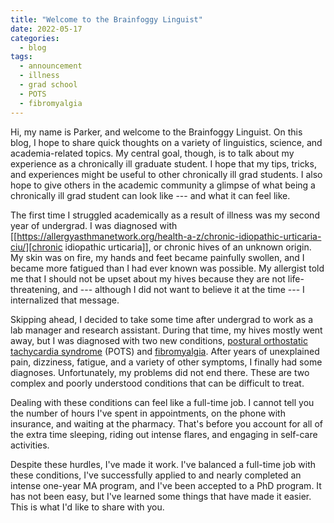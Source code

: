```yaml
---
title: "Welcome to the Brainfoggy Linguist"
date: 2022-05-17
categories:
  - blog
tags:
  - announcement
  - illness
  - grad school
  - POTS
  - fibromyalgia
---
```


Hi, my name is Parker, and welcome to the Brainfoggy Linguist. On this blog, I hope to share quick thoughts on a variety of linguistics, science, and academia-related topics. My central goal, though, is to talk about my experience as a chronically ill graduate student. I hope that my tips, tricks, and experiences might be useful to other chronically ill grad students. I also hope to give others in the academic community a glimpse of what being a chronically ill grad student can look like --- and what it can feel like.

The first time I struggled academically as a result of illness was my second year of undergrad. I was diagnosed with [[https://allergyasthmanetwork.org/health-a-z/chronic-idiopathic-urticaria-ciu/][chronic idiopathic urticaria]], or chronic hives of an unknown origin. My skin was on fire, my hands and feet became painfully swollen, and I became more fatigued than I had ever known was possible. My allergist told me that I should not be upset about my hives because they are not life-threatening, and --- although I did not want to believe it at the time --- I internalized that message.

Skipping ahead, I decided to take some time after undergrad to work as a lab manager and research assistant. During that time, my hives mostly went away, but I was diagnosed with two new conditions, [postural orthostatic tachycardia syndrome](http://www.dysautonomiainternational.org/page.php?ID=30) (POTS) and [fibromyalgia](https://www.rheumatology.org/I-Am-A/Patient-Caregiver/Diseases-Conditions/Fibromyalgia). After years of unexplained pain, dizziness, fatigue, and a variety of other symptoms, I finally had some diagnoses. Unfortunately, my problems did not end there. These are two complex and poorly understood conditions that can be difficult to treat.

Dealing with these conditions can feel like a full-time job. I cannot tell you the number of hours I've spent in appointments, on the phone with insurance, and waiting at the pharmacy. That's before you account for all of the extra time sleeping, riding out intense flares, and engaging in self-care activities.

Despite these hurdles, I've made it work. I've balanced a full-time job with these conditions, I've successfully applied to and nearly completed an intense one-year MA program, and I've been accepted to a PhD program. It has not been easy, but I've learned some things that have made it easier. This is what I'd like to share with you.
